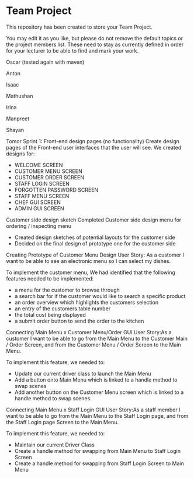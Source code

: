 # Team Project

This repository has been created to store your Team Project.

You may edit it as you like, but please do not remove the default topics or the project members list. These need to stay as currently defined in order for your lecturer to be able to find and mark your work.

Oscar (tested again with maven)

Anton

Isaac

Mathushan

Irina

Manpreet

Shayan

Tomor
Sprint 1:
Front-end design pages (no functionality)
Create design pages of the Front-end user interfaces that the user will see.
We created designs for:
- WELCOME SCREEN
- CUSTOMER MENU SCREEN
- CUSTOMER ORDER SCREEN
- STAFF LOGIN SCREEN
- FORGOTTEN PASSWORD SCREEN
- STAFF MENU SCREEN
- CHEF GUI SCREEN
- ADMIN GUI SCREEN

Customer side design sketch
Completed Customer side design menu for ordering / inspecting menu
- Created design sketches of potential layouts for the customer side
- Decided on the final design of prototype one for the customer side

Creating Prototype of Customer Menu Design
User Story: As a customer I want to be able to see an electronic menu so I can select my dishes.

To implement the customer menu, We had identified that the following features needed to be implemented:
- a menu for the customer to browse through
- a search bar for if the customer would like to search a specific product
- an order overview which highlights the customers selection
- an entry of the customers table number
- the total cost being displayed
- a submit order button to send the order to the kitchen

Connecting Main Menu x Customer Menu/Order GUI
User Story:As a customer I want to be able to go from the Main Menu to the Customer Main / Order Screen, and from the Customer Menu / Order Screen to the Main Menu.

To implement this feature, we needed to:
- Update our current driver class to launch the Main Menu
- Add a button onto Main Menu which is linked to a handle method to swap scenes
- Add another button on the Customer Menu screen which is linked to a handle method to swap scenes.

Connecting Main Menu x Staff Login GUI
User Story:As a staff member I want to be able to go from the Main Menu to the Staff Login page, and from the Staff Login page Screen to the Main Menu.

To implement this feature, we needed to:
- Maintain our current Driver Class
- Create a handle method for swapping from Main Menu to Staff Login Screen
- Create a handle method for swapping from Staff Login Screen to Main Menu

